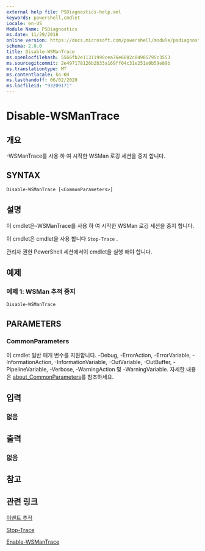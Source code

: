 ```yaml
---
external help file: PSDiagnostics-help.xml
keywords: powershell,cmdlet
Locale: en-US
Module Name: PSDiagnostics
ms.date: 11/29/2018
online version: https://docs.microsoft.com/powershell/module/psdiagnostics/disable-wsmantrace?view=powershell-7.1&WT.mc_id=ps-gethelp
schema: 2.0.0
title: Disable-WSManTrace
ms.openlocfilehash: 5566fb2e11311990cea76e6802c84985795c3553
ms.sourcegitcommit: 2e497178126b2b33a169ff04c31e251e0b59e89b
ms.translationtype: MT
ms.contentlocale: ko-KR
ms.lasthandoff: 06/02/2020
ms.locfileid: "93209171"
---
```

# Disable-WSManTrace

## 개요
-WSManTrace를 사용 하 여 시작한 WSMan 로깅 세션을 중지 합니다.

## SYNTAX

```
Disable-WSManTrace [<CommonParameters>]
```

## 설명
이 cmdlet은-WSManTrace를 사용 하 여 시작한 WSMan 로깅 세션을 중지 합니다.

이 cmdlet은 cmdlet을 사용 합니다 `Stop-Trace` .

관리자 권한 PowerShell 세션에서이 cmdlet을 실행 해야 합니다.

## 예제

### 예제 1: WSMan 추적 중지

```powershell
Disable-WSManTrace
```

## PARAMETERS

### CommonParameters

이 cmdlet 일반 매개 변수를 지원합니다. -Debug, -ErrorAction, -ErrorVariable, -InformationAction, -InformationVariable, -OutVariable, -OutBuffer, -PipelineVariable, -Verbose, -WarningAction 및 -WarningVariable. 자세한 내용은 [about_CommonParameters](https://go.microsoft.com/fwlink/?LinkID=113216)를 참조하세요.

## 입력

### 없음

## 출력

### 없음

## 참고

## 관련 링크

[이벤트 추적](/windows/desktop/ETW/event-tracing-portal)

[Stop-Trace](stop-trace.md)

[Enable-WSManTrace](Enable-WSManTrace.md)


